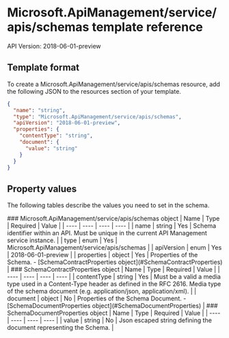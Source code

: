 # Microsoft.ApiManagement/service/apis/schemas template reference
API Version: 2018-06-01-preview
## Template format

To create a Microsoft.ApiManagement/service/apis/schemas resource, add the following JSON to the resources section of your template.

```json
{
  "name": "string",
  "type": "Microsoft.ApiManagement/service/apis/schemas",
  "apiVersion": "2018-06-01-preview",
  "properties": {
    "contentType": "string",
    "document": {
      "value": "string"
    }
  }
}
```
## Property values

The following tables describe the values you need to set in the schema.

<a id="Microsoft.ApiManagement/service/apis/schemas" />
### Microsoft.ApiManagement/service/apis/schemas object
|  Name | Type | Required | Value |
|  ---- | ---- | ---- | ---- |
|  name | string | Yes | Schema identifier within an API. Must be unique in the current API Management service instance. |
|  type | enum | Yes | Microsoft.ApiManagement/service/apis/schemas |
|  apiVersion | enum | Yes | 2018-06-01-preview |
|  properties | object | Yes | Properties of the Schema. - [SchemaContractProperties object](#SchemaContractProperties) |


<a id="SchemaContractProperties" />
### SchemaContractProperties object
|  Name | Type | Required | Value |
|  ---- | ---- | ---- | ---- |
|  contentType | string | Yes | Must be a valid a media type used in a Content-Type header as defined in the RFC 2616. Media type of the schema document (e.g. application/json, application/xml). |
|  document | object | No | Properties of the Schema Document. - [SchemaDocumentProperties object](#SchemaDocumentProperties) |


<a id="SchemaDocumentProperties" />
### SchemaDocumentProperties object
|  Name | Type | Required | Value |
|  ---- | ---- | ---- | ---- |
|  value | string | No | Json escaped string defining the document representing the Schema. |

